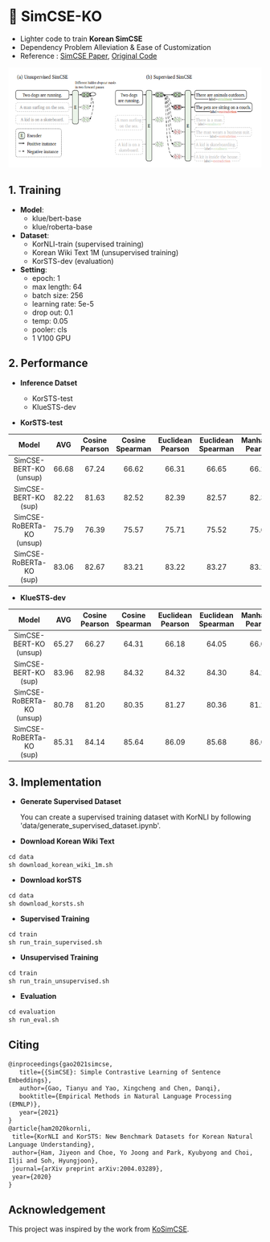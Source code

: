 # 🍊 SimCSE-KO

- Lighter code to train __Korean SimCSE__   
- Dependency Problem Alleviation & Ease of Customization     
- Reference : [SimCSE Paper](https://aclanthology.org/2021.emnlp-main.552/), [Original Code](https://github.com/princeton-nlp/SimCSE)

<img src="simcse.PNG" alt="example image" width="600" height="200"/>

## 1. Training

- __Model__:
  - klue/bert-base
  - klue/roberta-base
- __Dataset__:
  - KorNLI-train (supervised training)
  - Korean Wiki Text 1M (unsupervised training)
  - KorSTS-dev (evaluation)
- __Setting__:
  - epoch: 1
  - max length: 64
  - batch size: 256
  - learning rate: 5e-5
  - drop out: 0.1
  - temp: 0.05
  - pooler: cls
  - 1 V100 GPU 

## 2. Performance
- __Inference Datset__
  - KorSTS-test
  - KlueSTS-dev

- __KorSTS-test__
  
|Model|AVG|Cosine Pearson|Cosine Spearman|Euclidean Pearson|Euclidean Spearman|Manhatten Pearson|Manhatten Spearman|Dot Pearson|Dot Spearman|
|:---:|:---:|:---:|:---:|:---:|:---:|:---:|:---:|:---:|:---:|
|SimCSE-BERT-KO<br>(unsup)|66.68|67.24|66.62|66.31|66.65|66.24|66.52|67.24|66.64|
|SimCSE-BERT-KO<br>(sup)|82.22|81.63|82.52|82.39|82.57|82.33|82.52|81.50|82.34|
|SimCSE-RoBERTa-KO<br>(unsup)|75.79|76.39|75.57|75.71|75.52|75.65|75.42|76.41|75.63|
|SimCSE-RoBERTa-KO<br>(sup)|83.06|82.67|83.21|83.22|83.27|83.24|83.28|82.54|83.03|82.92|

- __KlueSTS-dev__

|Model|AVG|Cosine Pearson|Cosine Spearman|Euclidean Pearson|Euclidean Spearman|Manhatten Pearson|Manhatten Spearman|Dot Pearson|Dot Spearman|
|:---:|:---:|:---:|:---:|:---:|:---:|:---:|:---:|:---:|:---:|
|SimCSE-BERT-KO<br>(unsup)|65.27|66.27|64.31|66.18|64.05|66.00|63.77|66.64|64.93|
|SimCSE-BERT-KO<br>(sup)|83.96|82.98|84.32|84.32|84.30|84.28|84.20|83.00|84.29|
|SimCSE-RoBERTa-KO<br>(unsup)|80.78|81.20|80.35|81.27|80.36|81.28|80.40|81.13|80.26|
|SimCSE-RoBERTa-KO<br>(sup)|85.31|84.14|85.64|86.09|85.68|86.04|85.65|83.94|85.30|

## 3. Implementation

- __Generate Supervised Dataset__

  You can create a supervised training dataset with KorNLI by following 'data/generate_supervised_dataset.ipynb'.

- __Download Korean Wiki Text__
```
cd data
sh download_korean_wiki_1m.sh
```
- __Download korSTS__
```
cd data
sh download_korsts.sh
```
- __Supervised Training__
```
cd train
sh run_train_supervised.sh
```
- __Unsupervised Training__
```
cd train
sh run_train_unsupervised.sh
```
- __Evaluation__
```
cd evaluation
sh run_eval.sh
```
## Citing
```
@inproceedings{gao2021simcse,
   title={{SimCSE}: Simple Contrastive Learning of Sentence Embeddings},
   author={Gao, Tianyu and Yao, Xingcheng and Chen, Danqi},
   booktitle={Empirical Methods in Natural Language Processing (EMNLP)},
   year={2021}
}
@article{ham2020kornli,
 title={KorNLI and KorSTS: New Benchmark Datasets for Korean Natural Language Understanding},
 author={Ham, Jiyeon and Choe, Yo Joong and Park, Kyubyong and Choi, Ilji and Soh, Hyungjoon},
 journal={arXiv preprint arXiv:2004.03289},
 year={2020}
}
```
## Acknowledgement
This project was inspired by the work from [KoSimCSE](https://github.com/BM-K/KoSimCSE-SKT?tab=readme-ov-file).
